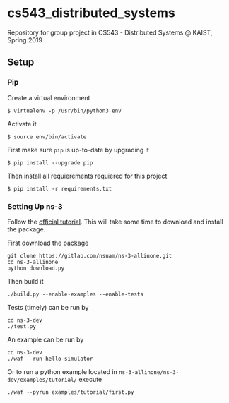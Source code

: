 # cs543_distributed_systems
Repository for group project in CS543 - Distributed Systems @ KAIST, Spring 2019


## Setup
### Pip
Create a virtual environment
```
$ virtualenv -p /usr/bin/python3 env
```
Activate it
```
$ source env/bin/activate
```
First make sure `pip` is up-to-date by upgrading it
```
$ pip install --upgrade pip
```
Then install all requierements requiered for this project
```
$ pip install -r requirements.txt
```

### Setting Up ns-3
Follow the [official tutorial](https://www.nsnam.org/docs/tutorial/singlehtml/index.html#downloading-ns-3-using-git).
This will take some time to download and install the package.

First download the package
```
git clone https://gitlab.com/nsnam/ns-3-allinone.git
cd ns-3-allinone
python download.py
```
Then build it
```
./build.py --enable-examples --enable-tests
```
Tests (timely) can be run by
```
cd ns-3-dev
./test.py
```
An example can be run by
```
cd ns-3-dev
./waf --run hello-simulator
```
Or to run a python example located in `ns-3-allinone/ns-3-dev/examples/tutorial/` execute
```
./waf --pyrun examples/tutorial/first.py
```
